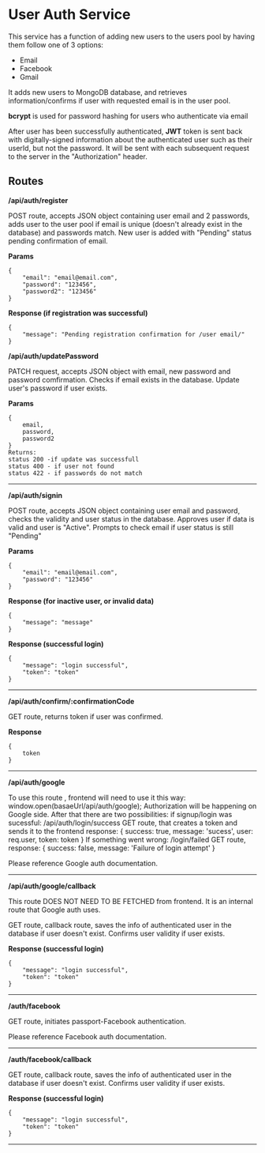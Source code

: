 # User Auth Service

This service has a function of adding new users to the users pool by having them follow one of 3 options:
* Email
* Facebook
* Gmail

It adds new users to MongoDB database, and retrieves information/confirms if user with requested email is in the user pool.

**bcrypt** is used for password hashing for users who authenticate via email

After user has been successfully authenticated, **JWT** token is sent back with digitally-signed information about the authenticated user such as their userId, but not the password. It will be sent with each subsequent request to the server in the "Authorization" header.

## Routes

**/api/auth/register** 

POST route, accepts JSON object containing user email and 2 passwords, adds user to the user pool if email is unique (doesn't already exist in the database) and passwords match. New user is added with "Pending" status pending confirmation of email.

**Params**

```
{
    "email": "email@email.com",
    "password": "123456",
    "password2": "123456"
}
```

**Response (if registration was successful)**
```
{
    "message": "Pending registration confirmation for /user email/"
}
```

**/api/auth/updatePassword**

PATCH request, accepts JSON object with email, new password and password comfirmation. Checks if email exists in the database. Update user's password if user exists.

**Params**
```
{
    email,
    password,
    password2
}
Returns: 
status 200 -if update was successfull
status 400 - if user not found
status 422 - if passwords do not match
```
______________________________

**/api/auth/signin**

POST route, accepts JSON object containing user email and password, checks the validity and user status in the database. Approves user if data is valid and user is "Active". Prompts to check email if user status is still "Pending"

**Params**
```
{
    "email": "email@email.com",
    "password": "123456"
}
```

**Response (for inactive user, or invalid data)**
```
{
    "message": "message"
}
```

**Response (successful login)**
```
{ 
    "message": "login successful", 
    "token": "token"
}
```
______________________________

**/api/auth/confirm/:confirmationCode**

GET route, returns token if user was confirmed.

**Response**
```
{ 
    token
}
```
______________________________


**/api/auth/google**

To use this route , frontend will need to use it this way: window.open(basaeUrl/api/auth/google);
Authorization will be happening on Google side.
After that there are two possibilities:
if signup/login was sucessful:
/api/auth/login/success
GET route, that creates a token and sends it to the frontend
response: {
                success: true, 
                message: 'sucess',
                user: req.user,
                token: token
            }
If something went wrong:
/login/failed
GET route, response: {
            success: false, 
            message: 'Failure of login attempt'
        }

Please reference Google auth documentation.
______________________________

**/api/auth/google/callback**

This route DOES NOT NEED TO BE FETCHED from frontend. It is an internal route that Google auth uses.

GET route, callback route, saves the info of authenticated user in the database if user doesn't exist. Confirms user validity if user exists.

**Response (successful login)**
```
{ 
    "message": "login successful", 
    "token": "token"
}
```
______________________________


**/auth/facebook**

GET route, initiates passport-Facebook authentication.

Please reference Facebook auth documentation.
______________________________


**/auth/facebook/callback**

GET route, callback route, saves the info of authenticated user in the database if user doesn't exist. Confirms user validity if user exists.

**Response (successful login)**
```
{ 
    "message": "login successful", 
    "token": "token"
}
```
______________________________

